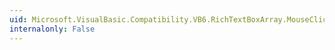```yaml
---
uid: Microsoft.VisualBasic.Compatibility.VB6.RichTextBoxArray.MouseClick
internalonly: False
---
```

